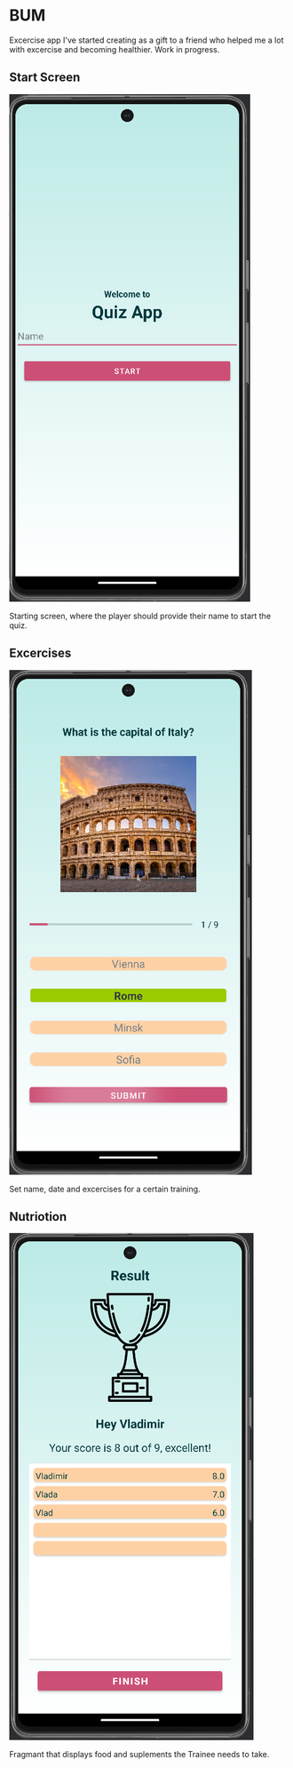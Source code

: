 # BUM



Excercise app I've started creating as a gift to a friend who helped me a lot with excercise and becoming healthier. Work in progress.


## Start Screen

![Start Screen](https://github.com/Vlada955/Quiz-App/blob/master/app/src/demo/startScreen.png)

Starting screen, where the player should provide their name to start the quiz.



## Excercises


![Questions](https://github.com/Vlada955/Quiz-App/blob/master/app/src/demo/questionScreen.png)

Set name, date and excercises for a certain training.



## Nutriotion

![Results](https://github.com/Vlada955/Quiz-App/blob/master/app/src/demo/resultScreen.png)

Fragmant that displays food and suplements the Trainee needs to take.


